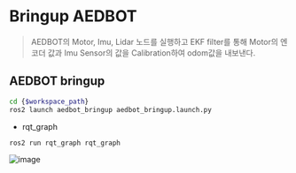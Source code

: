# Bringup AEDBOT
> AEDBOT의 Motor, Imu, Lidar 노드를 실행하고 EKF filter를 통해 Motor의 엔코더 값과 Imu Sensor의 값을 Calibration하여 odom값을 내보낸다.


## AEDBOT bringup
```bash
cd {$workspace_path}
ros2 launch aedbot_bringup aedbot_bringup.launch.py
```
- rqt_graph
```bash
ros2 run rqt_graph rqt_graph
```
![image](https://github.com/Kwon-SeungWon/Capstone_aedbot/assets/99318074/f9f0fdd6-ac28-4427-8567-54d94ab55721)
##
